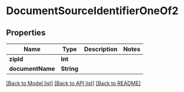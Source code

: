 # DocumentSourceIdentifierOneOf2

## Properties
Name | Type | Description | Notes
------------ | ------------- | ------------- | -------------
**zipId** | **Int** |  | 
**documentName** | **String** |  | 

[[Back to Model list]](../README.md#documentation-for-models) [[Back to API list]](../README.md#documentation-for-api-endpoints) [[Back to README]](../README.md)


